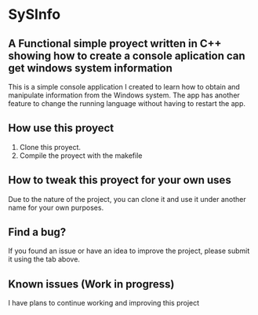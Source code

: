 # SySInfo

## A Functional simple proyect written in C++ showing how to create a console aplication can get windows system information

This is a simple console application I created to learn how to obtain and manipulate information from the Windows system.
The app has another feature to change the running language without having to restart the app.

## How use this proyect
1. Clone this proyect.
2. Compile the proyect with the makefile

## How to tweak this proyect for your own uses
Due to the nature of the project, you can clone it and use it under another name for your own purposes.

## Find a bug?
If you found an issue or have an idea to improve the project, please submit it using the tab above.

## Known issues (Work in progress)
I have plans to continue working and improving this project

